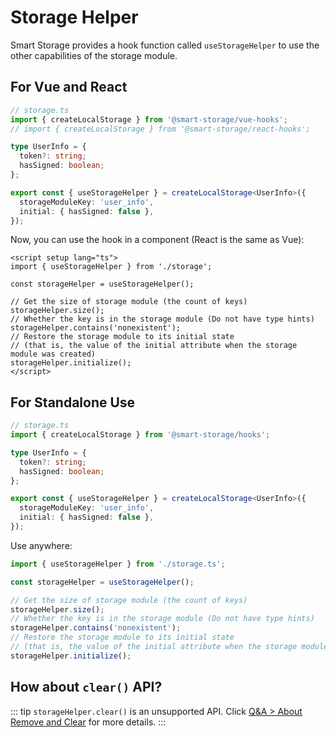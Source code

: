 # Storage Helper

Smart Storage provides a hook function called `useStorageHelper` to use the other capabilities of the storage module.

## For Vue and React

```ts
// storage.ts
import { createLocalStorage } from '@smart-storage/vue-hooks'; 
// import { createLocalStorage } from '@smart-storage/react-hooks';

type UserInfo = {
  token?: string;
  hasSigned: boolean;
};

export const { useStorageHelper } = createLocalStorage<UserInfo>({
  storageModuleKey: 'user_info',
  initial: { hasSigned: false },
});
```

Now, you can use the hook in a component (React is the same as Vue):

```vue
<script setup lang="ts">
import { useStorageHelper } from './storage';

const storageHelper = useStorageHelper();

// Get the size of storage module (the count of keys)
storageHelper.size();
// Whether the key is in the storage module (Do not have type hints)
storageHelper.contains('nonexistent');
// Restore the storage module to its initial state
// (that is, the value of the initial attribute when the storage module was created)
storageHelper.initialize();
</script>
```

## For Standalone Use

```ts
// storage.ts
import { createLocalStorage } from '@smart-storage/hooks';

type UserInfo = {
  token?: string;
  hasSigned: boolean;
};

export const { useStorageHelper } = createLocalStorage<UserInfo>({
  storageModuleKey: 'user_info',
  initial: { hasSigned: false },
});
```

Use anywhere:

```ts
import { useStorageHelper } from './storage.ts';

const storageHelper = useStorageHelper();

// Get the size of storage module (the count of keys)
storageHelper.size();
// Whether the key is in the storage module (Do not have type hints)
storageHelper.contains('nonexistent');
// Restore the storage module to its initial state
// (that is, the value of the initial attribute when the storage module was created)
storageHelper.initialize();
```

## How about `clear()` API?

::: tip
`storageHelper.clear()` is an unsupported API. Click [Q&A > About Remove and Clear](./../other/questions-and-answers.html#about-remove-and-clear) for more details.
:::
